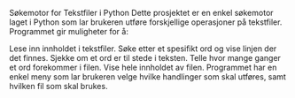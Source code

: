 Søkemotor for Tekstfiler i Python
Dette prosjektet er en enkel søkemotor laget i Python som lar brukeren utføre forskjellige operasjoner på tekstfiler. Programmet gir muligheter for å:

Lese inn innholdet i tekstfiler.
Søke etter et spesifikt ord og vise linjen der det finnes.
Sjekke om et ord er til stede i teksten.
Telle hvor mange ganger et ord forekommer i filen.
Vise hele innholdet av filen.
Programmet har en enkel meny som lar brukeren velge hvilke handlinger som skal utføres, samt hvilken fil som skal brukes.
